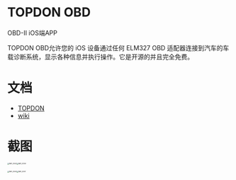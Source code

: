 # TOPDON OBD

OBD-II iOS端APP

TOPDON OBD允许您的 iOS 设备通过任何 ELM327 OBD 适配器连接到汽车的车载诊断系统，显示各种信息并执行操作。它是开源的并且完全免费。

# 文档

* [TOPDON](https://www.topdon.com/)
* [wiki](https://en.wikipedia.org/wiki/OBD-II_PIDs)

# 截图

<img src="https://tva1.sinaimg.cn/large/008i3skNgy1gu288x25bzj60u01sxadd02.jpg" alt="IMG_0062" style="zoom:25%;" /><img src="https://tva1.sinaimg.cn/large/008i3skNgy1gu28apizmyj60u01sxq4m02.jpg" alt="IMG_0059" style="zoom:25%;" />

<img src="https://tva1.sinaimg.cn/large/008i3skNgy1gu28au7etpj60u01sxjuz02.jpg" alt="IMG_0060" style="zoom:25%;" /><img src="https://tva1.sinaimg.cn/large/008i3skNgy1gu28az2lqyj60u01sxgnh02.jpg" alt="IMG_0061" style="zoom:25%;" />
